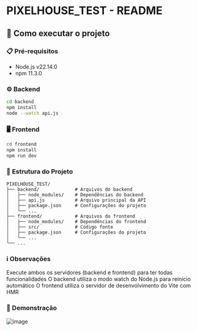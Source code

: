 # PIXELHOUSE_TEST - README

## 🚀 Como executar o projeto

### 📋 Pré-requisitos
- Node.js v22.14.0
- npm 11.3.0

### ⚙️ Backend

```bash
cd backend
npm install
node --watch api.js
```

### 🖥️ Frontend

```bash
cd frontend
npm install
npm run dev
```

### 📂 Estrutura do Projeto

```
PIXELHOUSE_TEST/
├── backend/             # Arquivos do backend
│   ├── node_modules/    # Dependências do backend
│   ├── api.js           # Arquivo principal da API
│   ├── package.json     # Configurações do projeto
│   └── ...              
├── frontend/            # Arquivos do frontend
│   ├── node_modules/    # Dependências do frontend
│   ├── src/             # Código fonte
│   ├── package.json     # Configurações do projeto
│   └── ...              
└── ...
```

### ℹ️ Observações

Execute ambos os servidores (backend e frontend) para ter todas funcionalidades
O backend utiliza o modo watch do Node.js para reinício automático
O frontend utiliza o servidor de desenvolvimento do Vite com HMR

### 🚀 Demonstração
![image](https://github.com/user-attachments/assets/78f77c7a-27bc-4383-a4df-ec453b00f0fe)
